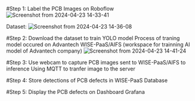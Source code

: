 #Step 1: Label the PCB Images on Roboflow
![Screenshot from 2024-04-23 14-33-41](https://github.com/Duc0509Ngo/PCB-defects-detection/assets/97351010/695850c6-76bc-4a5c-a81d-703d89826aeb)

Dataset:
![Screenshot from 2024-04-23 14-36-08](https://github.com/Duc0509Ngo/PCB-defects-detection/assets/97351010/f2a6acb9-adc0-4993-9278-f3b330add90a)

#Step 2: Download the dataset to train YOLO model
Process of traning model occured on Advantech WISE-PaaS/AIFS (workspace for trainning AI model of Advantech company)
 ![Screenshot from 2024-04-23 14-41-24](https://github.com/Duc0509Ngo/PCB-defects-detection/assets/97351010/4389b26e-49a1-49e1-ae6e-38eb754db4cf)
 
#Step 3: Use webcam to capture PCB images sent to WISE-PaaS/AIFS to inference
Using MQTT to tranfer image to the server

#Step 4: Store detections of PCB defects in WISE-PaaS Database

#Step 5: Display the PCB defects on Dashboard Grafana
